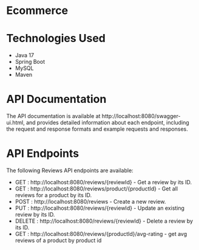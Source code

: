 # Ecommerce 

# Technologies Used
- Java 17
- Spring Boot
- MySQL
- Maven

# API Documentation
The API documentation is available at http://localhost:8080/swagger-ui.html, and provides detailed information about each endpoint, including the request and response formats and example requests and responses.

# API Endpoints
The following Reviews API endpoints are available:

- GET :  http://localhost:8080/reviews/{reviewId} - Get a review by its ID.
- GET  : http://localhost:8080/reviews/product/{productId} - Get all reviews for a product by its ID.
- POST  : http://localhost:8080/reviews - Create a new review.
- PUT :  http://localhost:8080/reviews/{reviewId} - Update an existing review by its ID.
- DELETE  : http://localhost:8080/reviews/{reviewId} - Delete a review by its ID.
- GET : http://localhost:8080/reviews/{productId}/avg-rating - get avg reviews of a product by product id